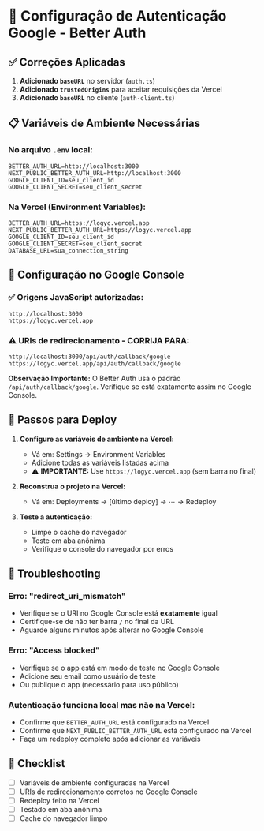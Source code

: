 # 🔧 Configuração de Autenticação Google - Better Auth

## ✅ Correções Aplicadas

1. **Adicionado `baseURL`** no servidor (`auth.ts`)
2. **Adicionado `trustedOrigins`** para aceitar requisições da Vercel
3. **Adicionado `baseURL`** no cliente (`auth-client.ts`)

## 📋 Variáveis de Ambiente Necessárias

### No arquivo `.env` local:

```env
BETTER_AUTH_URL=http://localhost:3000
NEXT_PUBLIC_BETTER_AUTH_URL=http://localhost:3000
GOOGLE_CLIENT_ID=seu_client_id
GOOGLE_CLIENT_SECRET=seu_client_secret
```

### Na Vercel (Environment Variables):

```env
BETTER_AUTH_URL=https://logyc.vercel.app
NEXT_PUBLIC_BETTER_AUTH_URL=https://logyc.vercel.app
GOOGLE_CLIENT_ID=seu_client_id
GOOGLE_CLIENT_SECRET=seu_client_secret
DATABASE_URL=sua_connection_string
```

## 🔐 Configuração no Google Console

### ✅ Origens JavaScript autorizadas:

```
http://localhost:3000
https://logyc.vercel.app
```

### ⚠️ URIs de redirecionamento - CORRIJA PARA:

```
http://localhost:3000/api/auth/callback/google
https://logyc.vercel.app/api/auth/callback/google
```

**Observação Importante:** O Better Auth usa o padrão `/api/auth/callback/google`. Verifique se está exatamente assim no Google Console.

## 🚀 Passos para Deploy

1. **Configure as variáveis de ambiente na Vercel:**
   - Vá em: Settings → Environment Variables
   - Adicione todas as variáveis listadas acima
   - ⚠️ **IMPORTANTE:** Use `https://logyc.vercel.app` (sem barra no final)

2. **Reconstrua o projeto na Vercel:**
   - Vá em: Deployments → [último deploy] → ⋯ → Redeploy

3. **Teste a autenticação:**
   - Limpe o cache do navegador
   - Teste em aba anônima
   - Verifique o console do navegador por erros

## 🐛 Troubleshooting

### Erro: "redirect_uri_mismatch"

- Verifique se o URI no Google Console está **exatamente** igual
- Certifique-se de não ter barra `/` no final da URL
- Aguarde alguns minutos após alterar no Google Console

### Erro: "Access blocked"

- Verifique se o app está em modo de teste no Google Console
- Adicione seu email como usuário de teste
- Ou publique o app (necessário para uso público)

### Autenticação funciona local mas não na Vercel:

- Confirme que `BETTER_AUTH_URL` está configurado na Vercel
- Confirme que `NEXT_PUBLIC_BETTER_AUTH_URL` está configurado na Vercel
- Faça um redeploy completo após adicionar as variáveis

## 📝 Checklist

- [ ] Variáveis de ambiente configuradas na Vercel
- [ ] URIs de redirecionamento corretos no Google Console
- [ ] Redeploy feito na Vercel
- [ ] Testado em aba anônima
- [ ] Cache do navegador limpo
